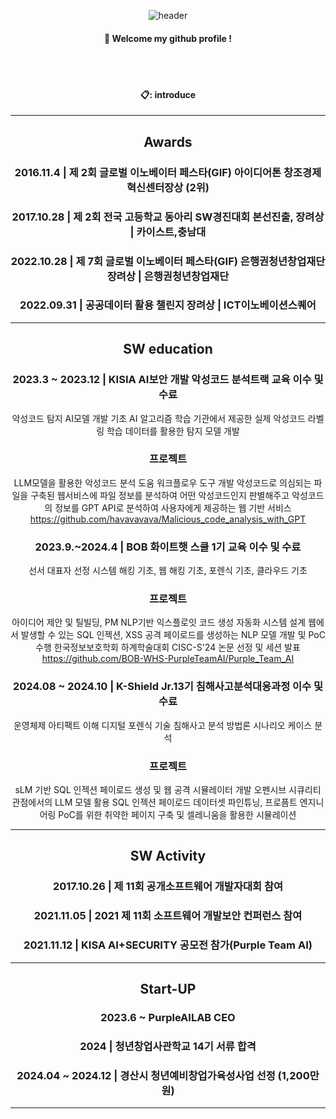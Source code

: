 <div align="center">

  ![header](https://capsule-render.vercel.app/api?type=Venom&text=Catower&height=200&fontColor=ffffff&color=000000&animation=twinkling&fontSize=40)
  ####  :wave: Welcome my github profile !
  
  
 <br/>
 <br/>

#### 📋: introduce

---------------------------------------------------
## Awards
### 2016.11.4  | 제 2회 글로벌 이노베이터 페스타(GIF) 아이디어톤 창조경제혁신센터장상 (2위) 
### 2017.10.28 | 제 2회 전국 고등학교 동아리 SW경진대회 본선진출, 장려상         | 카이스트,충남대
### 2022.10.28 | 제 7회 글로벌 이노베이터 페스타(GIF) 은행권청년창업재단 장려상  | 은행권청년창업재단
### 2022.09.31 | 공공데이터 활용 챌린지 장려상                                   | ICT이노베이션스퀘어 
---------------------------------------------------
## SW education
### 2023.3 ~ 2023.12 | KISIA AI보안 개발 악성코드 분석트랙 교육 이수 및 수료
악성코드 탐지 AI모델 개발
기초 AI 알고리즘 학습
기관에서 제공한 실제 악성코드 라벨링 학습 데이터를 활용한 탐지 모델 개발

### 프로젝트
LLM모델을 활용한 악성코드 분석 도움 워크플로우 도구 개발
악성코드로 의심되는 파일을 구축된 웹서비스에 파일 정보를 분석하여 어떤 악성코드인지 판별해주고 악성코드의 정보를 GPT API로 분석하여 사용자에게 제공하는 웹 기반 서비스
https://github.com/havavavava/Malicious_code_analysis_with_GPT

### 2023.9.~2024.4 | BOB 화이트햇 스쿨 1기 교육 이수 및 수료 
선서 대표자 선정
시스템 해킹 기초, 웹 해킹 기초, 포렌식 기초, 클라우드 기초

### 프로젝트
아이디어 제안 및 틸빌딩, PM
NLP기반 익스플로잇 코드 생성 자동화 시스템 설계
웹에서 발생할 수 있는 SQL 인젝션, XSS 공격 페이로드를 생성하는 NLP 모델 개발 및 PoC 수행
한국정보보호학회 하계학술대회 CISC-S'24 논문 선정 및 세션 발표
https://github.com/BOB-WHS-PurpleTeamAI/Purple_Team_AI

### 2024.08 ~ 2024.10 | K-Shield Jr.13기 침해사고분석대응과정 이수 및 수료
운영체제 아티팩트 이해
디지털 포렌식 기술
침해사고 분석 방법론
시나리오 케이스 분석

### 프로젝트
sLM 기반 SQL 인젝션 페이로드 생성 및 웹 공격 시뮬레이터 개발
오펜시브 시큐리티 관점에서의 LLM 모델 활용
SQL 인젝션 페이로드 데이터셋 파인튜닝, 프로픔트 엔지니어링
PoC를 위한 취약한 페이지 구축 및 셀레니움을 활용한 시뮬레이션

---------------------------------------------------
## SW Activity
### 2017.10.26 | 제 11회 공개소프트웨어 개발자대회 참여
### 2021.11.05 | 2021 제 11회 소프트웨어 개발보안 컨퍼런스 참여
### 2021.11.12 | KISA AI+SECURITY 공모전 참가(Purple Team AI) 
---------------------------------------------------
## Start-UP
### 2023.6 ~ PurpleAILAB CEO
### 2024 | 청년창업사관학교 14기 서류 합격
### 2024.04 ~ 2024.12 | 경산시 청년예비창업가육성사업 선정 (1,200만원)
---------------------------------------------------

</div>

